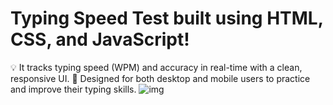 <h1>Typing Speed Test built using HTML, CSS, and JavaScript!</h1>
💡 It tracks typing speed (WPM) and accuracy in real-time with a clean, responsive UI.
🎯 Designed for both desktop and mobile users to practice and improve their typing skills.
<img src="https://media.licdn.com/dms/image/v2/D562DAQFL-n6EvKO9tQ/profile-treasury-image-shrink_800_800/profile-treasury-image-shrink_800_800/0/1737561957103?e=1753704000&v=beta&t=Xe4A5PF45GX3nhPoT1-0GDcow2xT-SB8B-0tgRwNY7w" alt="img"><img>
